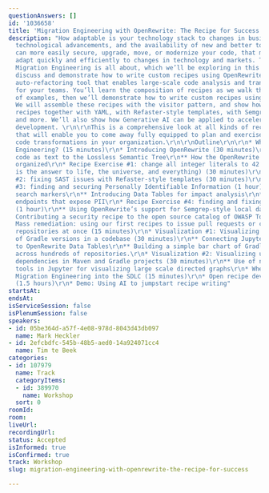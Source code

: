 ```yaml
---
questionAnswers: []
id: '1036658'
title: 'Migration Engineering with OpenRewrite: The Recipe for Success'
description: "How adaptable is your technology stack to changes in business requirements,
  technological advancements, and the availability of new and better tools? When you
  can more easily secure, upgrade, move, or modernize your code, that means you can
  adapt quickly and efficiently to changes in technology and markets. That’s what
  Migration Engineering is all about, which we’ll be exploring in this workshop.\r\n\r\nWe’ll
  discuss and demonstrate how to write custom recipes using OpenRewrite, an open source
  auto-refactoring tool that enables large-scale code analysis and transformations
  for your teams. You’ll learn the composition of recipes as we walk through a number
  of examples, then we’ll demonstrate how to write custom recipes using OpenRewrite.
  We will assemble these recipes with the visitor pattern, and show how to stitch
  recipes together with YAML, with Refaster-style templates, with Semgrep matchers,
  and more. We’ll also show how Generative AI can be applied to accelerate recipe
  development. \r\n\r\nThis is a comprehensive look at all kinds of recipe development
  that will enable you to come away fully equipped to plan and exercise large-scale
  code transformations in your organization.\r\n\r\nOutline\r\n\r\n* What is Migration
  Engineering? (15 minutes)\r\n* Introducing OpenRewrite (30 minutes)\r\n** From source
  code as text to the Lossless Semantic Tree\r\n** How the OpenRewrite community is
  organized\r\n* Recipe Exercise #1: change all integer literals to 42 (because 42
  is the answer to life, the universe, and everything) (30 minutes)\r\n* Recipe Exercise
  #2: fixing SAST issues with Refaster-style templates (30 minutes)\r\n* Recipe Exercise
  #3: finding and securing Personally Identifiable Information (1 hour)\r\n** Introducing
  search markers\r\n** Introducing Data Tables for impact analysis\r\n** Securing
  endpoints that expose PII\r\n* Recipe Exercise #4: finding and fixing SQL injection
  (1 hour)\r\n** Using OpenRewrite’s support for Semgrep-style local data flow analysis\r\n**
  Contributing a security recipe to the open source catalog of OWASP Top Ten recipes\r\n*
  Mass remediation: using our first recipes to issue pull requests or commits to many
  repositories at once (15 minutes)\r\n* Visualization #1: Visualizing the distribution
  of Gradle versions in a codebase (30 minutes)\r\n** Connecting Jupyter Notebooks
  to OpenRewrite Data Tables\r\n** Building a simple bar chart of Gradle version distribution
  across hundreds of repositories.\r\n* Visualization #2: Visualizing unused binary
  dependencies in Maven and Gradle projects (30 minutes)\r\n** Use of network analysis
  tools in Jupyter for visualizing large scale directed graphs\r\n* Where to integrate
  Migration Engineering into the SDLC (15 minutes)\r\n* Open recipe development lab
  (1.5 hours)\r\n* Demo: Using AI to jumpstart recipe writing"
startsAt:
endsAt:
isServiceSession: false
isPlenumSession: false
speakers:
- id: 05be364d-a57f-4e08-978d-8043d43db097
  name: Mark Heckler
- id: 2efcbdfc-545b-48b5-aed0-14a924071cc4
  name: Tim te Beek
categories:
- id: 107979
  name: Track
  categoryItems:
  - id: 389970
    name: Workshop
  sort: 0
roomId:
room:
liveUrl:
recordingUrl:
status: Accepted
isInformed: true
isConfirmed: true
track: Workshop
slug: migration-engineering-with-openrewrite-the-recipe-for-success

---
```

